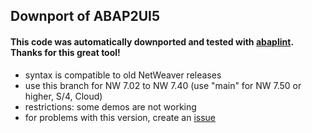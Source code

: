 ## Downport of ABAP2UI5

#### This code was automatically downported and tested with [abaplint](https://abaplint.org/). Thanks for this great tool!

* syntax is compatible to old NetWeaver releases
* use this branch for NW 7.02 to NW 7.40 (use "main" for NW 7.50 or higher, S/4, Cloud)
* restrictions: some demos are not working
* for problems with this version, create an [issue](https://github.com/oblomov-dev/ABAP2UI5/issues)


